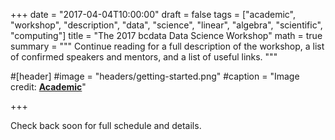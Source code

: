 +++
date = "2017-04-04T10:00:00"
draft = false
tags = ["academic", "workshop", "description", "data", "science", "linear", "algebra", "scientific", "computing"]
title = "The 2017 bcdata Data Science Workshop"
math = true
summary = """
Continue reading for a full description of the workshop, a list of confirmed speakers and mentors, and a list of useful links. 
"""

#[header]
#image = "headers/getting-started.png"
#caption = "Image credit: [**Academic**](https://github.com/gcushen/hugo-academic/)"

+++

Check back soon for full schedule and details. 
